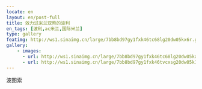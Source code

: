 ```yaml
---
locate: en
layout: en/post-full
title: 效力过米兰双熊的波利
en_tags: [波利,ac米兰,国际米兰]
type: gallery
featimg: http://ws1.sinaimg.cn/large/7bb8bd97gy1fxk46tc68lg20dw05kx6r.gif
gallery:
    - images:
      - url: http://ws1.sinaimg.cn/large/7bb8bd97gy1fxk46tc68lg20dw05kx6r.gif
      - url: http://ws1.sinaimg.cn/large/7bb8bd97gy1fxk46tvcxsg20dw05k1kz.gif
---
```


波图索